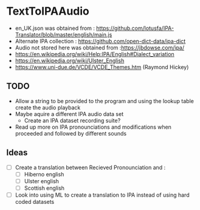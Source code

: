 # TextToIPAAudio
- en_UK.json was obtained from : https://github.com/lotusfa/IPA-Translator/blob/master/english/main.js
- Alternate IPA collection : https://github.com/open-dict-data/ipa-dict
- Audio not stored here was obtained from :https://jbdowse.com/ipa/
- https://en.wikipedia.org/wiki/Help:IPA/English#Dialect_variation
- https://en.wikipedia.org/wiki/Ulster_English
- https://www.uni-due.de/VCDE/VCDE_Themes.htm (Raymond Hickey)

## TODO
- Allow a string to be provided to the program and using the lookup table create the audio playback
- Maybe aquire a different IPA audio data set
	- Create an IPA dataset recording suite?
- Read up more on IPA pronounciations and modifications when proceeded and followed by different sounds


## Ideas
- [ ] Create a translation between Recieved Pronounciation and :
	- [ ] Hiberno english
	- [ ] Ulster english
	- [ ] Scottish english
- [ ] Look into using ML to create a translation to IPA instead of using hard coded datasets